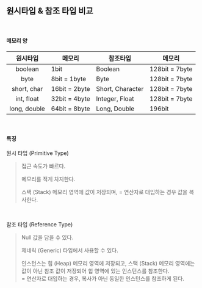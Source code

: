 ## 원시타입 & 참조 타입 비교

<br />

#### 메모리 양
| 원시타입       | 메모리          | 참조타입           | 메모리           |
| :---:        | ------------- | ---------------- | -------------- |
| boolean      | 1bit          | Boolean          | 128bit = 7byte |
| byte         | 8bit = 1byte  | Byte             | 128bit = 7byte |
| short, char  | 16bit = 2byte | Short, Character | 128bit = 7byte |
| int, float   | 32bit = 4byte | Integer, Float   | 128bit = 7byte |
| long, double | 64bit = 8byte | Long, Double     | 196bit         |

<br />

#### 특징
원시 타입 (Primitive Type)

> 접근 속도가 빠르다.
>
> 메모리를 적게 차지한다.
>
> 스택 (Stack) 메모리 영역에 값이 저장되며, = 연산자로 대입하는 경우 값을 복사한다.

<br />

참조 타입 (Reference Type)

> Null 값을 담을 수 있다.
>
> 제네릭 (Generic) 타입에서 사용할 수 있다.
>
> 인스턴스는 힙 (Heap) 메모리 영역에 저장되고, 스택 (Stack) 메모리 영역에는 값이 아닌 참조 값이 저장되어 힙 영역에 있는 인스턴스를 참조한다.  
> = 연산자로 대입하는 경우, 복사가 아닌 동일한 인스턴스를 참조하게 된다.
